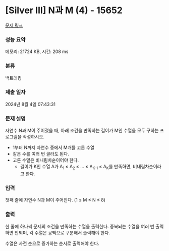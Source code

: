 # [Silver III] N과 M (4) - 15652 

[문제 링크](https://www.acmicpc.net/problem/15652) 

### 성능 요약

메모리: 21724 KB, 시간: 208 ms

### 분류

백트래킹

### 제출 일자

2024년 8월 4일 07:43:31

### 문제 설명

<p>자연수 N과 M이 주어졌을 때, 아래 조건을 만족하는 길이가 M인 수열을 모두 구하는 프로그램을 작성하시오.</p>

<ul>
	<li>1부터 N까지 자연수 중에서 M개를 고른 수열</li>
	<li>같은 수를 여러 번 골라도 된다.</li>
	<li>고른 수열은 비내림차순이어야 한다.
	<ul>
		<li>길이가 K인 수열 A가 A<sub>1</sub> ≤ A<sub>2</sub> ≤ ... ≤ A<sub>K-1</sub> ≤ A<sub>K</sub>를 만족하면, 비내림차순이라고 한다.</li>
	</ul>
	</li>
</ul>

### 입력 

 <p>첫째 줄에 자연수 N과 M이 주어진다. (1 ≤ M ≤ N ≤ 8)</p>

### 출력 

 <p>한 줄에 하나씩 문제의 조건을 만족하는 수열을 출력한다. 중복되는 수열을 여러 번 출력하면 안되며, 각 수열은 공백으로 구분해서 출력해야 한다.</p>

<p>수열은 사전 순으로 증가하는 순서로 출력해야 한다.</p>

